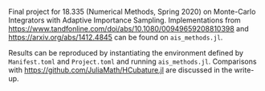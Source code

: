 Final project for 18.335 (Numerical Methods, Spring 2020) on Monte-Carlo Integrators with Adaptive Importance Sampling. Implementations from https://www.tandfonline.com/doi/abs/10.1080/00949659208810398 and https://arxiv.org/abs/1412.4845 can be found on `ais_methods.jl`. 

Results can be reproduced by instantiating the environment defined by `Manifest.toml` and `Project.toml` and running `ais_methods.jl`. Comparisons with https://github.com/JuliaMath/HCubature.jl are discussed in the write-up.

